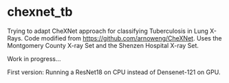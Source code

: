 # chexnet_tb
Trying to adapt CheXNet approach for classifying Tuberculosis in Lung X-Rays. Code modified from
https://github.com/arnoweng/CheXNet. Uses the Montgomery County X-ray Set and the Shenzen Hospital 
X-ray Set.

Work in progress...

First version: Running a ResNet18 on CPU instead of Densenet-121 on GPU.
